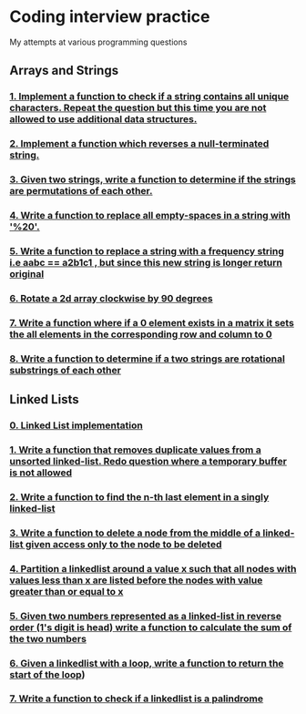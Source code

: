 # Coding interview practice

My attempts at various programming questions

## Arrays and Strings

### [1. Implement a function to check if a string contains all unique characters. Repeat the question but this time you are not allowed to use additional data structures.](./Arrays_Strings/as1.py)

### [2. Implement a function which reverses a null-terminated string.](Arrays_Strings/as2.py)

### [3. Given two strings, write a function to determine if the strings are permutations of each other.](Arrays_Strings/as3.py)

### [4. Write a function to replace all empty-spaces in a string with '%20'.](Arrays_Strings/as4.py)

### [5. Write a function to replace a string with a frequency string i.e aabc == a2b1c1 , but since this new string is longer return original](Arrays_Strings/as5.py)

### [6. Rotate a 2d array clockwise by 90 degrees](Arrays_Strings/as6.py)

### [7. Write a function where if a 0 element exists in a matrix it sets the all elements in the corresponding row and column to 0](Arrays_Strings/as7.py)

### [8. Write a function to determine if a two strings are rotational substrings of each other](Arrays_Strings/as8.py)

## Linked Lists

### [0. Linked List implementation](LinkedLists/LinkedList.py)

### [1. Write a function that removes duplicate values from a unsorted linked-list. Redo question where a temporary buffer is not allowed](LinkedLists/ll1.py)

### [2. Write a function to find the n-th last element in a singly linked-list](LinkedLists/ll2.py)

### [3. Write a function to delete a node from the middle of a linked-list given access only to the node to be deleted](LinkedLists/ll3.py)

### [4. Partition a linkedlist around a value x such that all nodes with values less than x are listed before the nodes with value greater than or equal to x](LinkedLists/ll4.py)

### [5. Given two numbers represented as a linked-list in reverse order (1's digit is head) write a function to calculate the sum of the two numbers](LinkedLists/ll5.py)

### [6. Given a linkedlist with a loop, write a function to return the start of the loop](LinkedLists/ll6.py))

### [7. Write a function to check if a linkedlist is a palindrome](LinkedLists/ll7.py)
